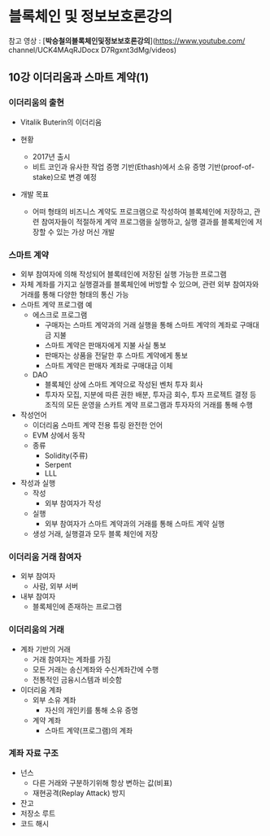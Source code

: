 # 블록체인 및 정보보호론강의

참고 영상 : [**박승철의블록체인및정보보호론강의**](https://www.youtube.com/
channel/UCK4MAqRJDocx
D7Rgxnt3dMg/videos)



## 10강 이더리움과 스마트 계약(1)

### 이더리움의 출현

- Vitalik Buterin의 이더리움

- 현황
  - 2017년 출시
  - 비트 코인과 유사한 작업 증명 기반(Ethash)에서 소유 증명 기반(proof-of-stake)으로 변경 예정
- 개발 목표
  - 어떠 형태의 비즈니스 계약도 프로크램으로 작성하여 블록체인에 저장하고, 관련 참여자들이 적절하게 계약 프로그램을 실행하고, 실행 결과를 블록체인에 저장할 수 있는 가상 머신 개발



### 스마트 계약

- 외부 참여자에 의해 작성되어 블록테인에 저장된 실행 가능한 프로그램
- 자체 계좌를 가지고 실행결과를 블록체인에 버방할 수 있으며, 관련 외부 참여자와 거래를 통해 다양한 형태의 통신 가능
- 스마트 계약 프로그램 예
  - 에스크로 프로그램
    - 구매자는 스마트 계약과의 거래 실행을 통해 스마트 계약의 계좌로 구매대금 지불
    - 스마트 계약은 판매자에게 지불 사실 통보
    - 판매자는 상품을 전달한 후 스마트 계약에게 통보
    - 스마트 계약은 판매자 계좌로 구매대금 이체
  - DAO
    - 블록체인 상에 스마트 계약으로 작성된 벤처 투자 회사
    - 투자자 모집, 지분에 따른 권한 배분, 투자금 회수, 투자 프로젝트 결정 등 조직의 모든 운영을 스카트 계약 프로그램과 투자자의 거래를 통해 수행
- 작성언어
  - 이더리움 스마트 계약 전용 튜링 완전한 언어
  - EVM 상에서 동작
  - 종류
    - Solidity(주류)
    - Serpent
    - LLL
- 작성과 실행
  - 작성
    - 외부 참여자가 작성
  - 실행
    - 외부 참여자가 스마트 계약과의 거래를 통해 스마트 계약 실행
  - 생성 거래, 실행결과 모두 블록 체인에 저장



### 이더리움 거래 참여자

- 외부 참여자
  - 사람, 외부 서버
- 내부 참여자
  - 블록체인에 존재하는 프로그램



### 이더리움의 거래

- 계좌 기반의 거래
  - 거래 참여자는 계좌를 가짐
  - 모든 거래는 송신계좌와 수신계좌간에 수행
  - 전통적인 금융시스템과 비슷함
- 이더리움 계좌
  - 외부 소유 계좌
    - 자신의 개인키를 통해 소유 증명
  - 계약 계좌
    - 스마트 계약(프로그램)의 계좌



### 계좌 자료 구조

- 넌스
  - 다른 거래와 구분하기위해 항상 변하는 값(비표)
  - 재현공격(Replay Attack) 방지
- 잔고
- 저장소 루트
- 코드 해시